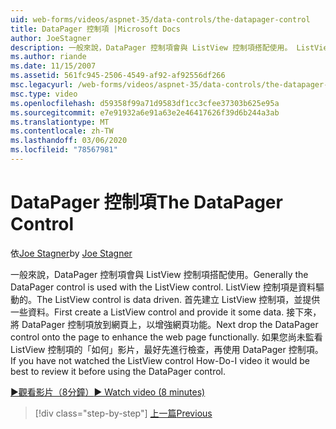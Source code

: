```yaml
---
uid: web-forms/videos/aspnet-35/data-controls/the-datapager-control
title: DataPager 控制項 |Microsoft Docs
author: JoeStagner
description: 一般來說，DataPager 控制項會與 ListView 控制項搭配使用。 ListView 控制項是資料驅動的。 首先建立 ListView 控制項，並提供它一些 d 。
ms.author: riande
ms.date: 11/15/2007
ms.assetid: 561fc945-2506-4549-af92-af92556df266
msc.legacyurl: /web-forms/videos/aspnet-35/data-controls/the-datapager-control
msc.type: video
ms.openlocfilehash: d59358f99a71d9583df1cc3cfee37303b625e95a
ms.sourcegitcommit: e7e91932a6e91a63e2e46417626f39d6b244a3ab
ms.translationtype: MT
ms.contentlocale: zh-TW
ms.lasthandoff: 03/06/2020
ms.locfileid: "78567981"
---
```

# <a name="the-datapager-control"></a><span data-ttu-id="0e536-105">DataPager 控制項</span><span class="sxs-lookup"><span data-stu-id="0e536-105">The DataPager Control</span></span>

<span data-ttu-id="0e536-106">依[Joe Stagner](https://github.com/JoeStagner)</span><span class="sxs-lookup"><span data-stu-id="0e536-106">by [Joe Stagner](https://github.com/JoeStagner)</span></span>

<span data-ttu-id="0e536-107">一般來說，DataPager 控制項會與 ListView 控制項搭配使用。</span><span class="sxs-lookup"><span data-stu-id="0e536-107">Generally the DataPager control is used with the ListView control.</span></span> <span data-ttu-id="0e536-108">ListView 控制項是資料驅動的。</span><span class="sxs-lookup"><span data-stu-id="0e536-108">The ListView control is data driven.</span></span> <span data-ttu-id="0e536-109">首先建立 ListView 控制項，並提供一些資料。</span><span class="sxs-lookup"><span data-stu-id="0e536-109">First create a ListView control and provide it some data.</span></span> <span data-ttu-id="0e536-110">接下來，將 DataPager 控制項放到網頁上，以增強網頁功能。</span><span class="sxs-lookup"><span data-stu-id="0e536-110">Next drop the DataPager control onto the page to enhance the web page functionally.</span></span> <span data-ttu-id="0e536-111">如果您尚未監看 ListView 控制項的「如何」影片，最好先進行檢查，再使用 DataPager 控制項。</span><span class="sxs-lookup"><span data-stu-id="0e536-111">If you have not watched the ListView control How-Do-I video it would be best to review it before using the DataPager control.</span></span>

[<span data-ttu-id="0e536-112">&#9654;觀看影片（8分鐘）</span><span class="sxs-lookup"><span data-stu-id="0e536-112">&#9654; Watch video (8 minutes)</span></span>](https://channel9.msdn.com/Blogs/ASP-NET-Site-Videos/the-datapager-control)

> [!div class="step-by-step"]
> [<span data-ttu-id="0e536-113">上一篇</span><span class="sxs-lookup"><span data-stu-id="0e536-113">Previous</span></span>](the-listview-control.md)
